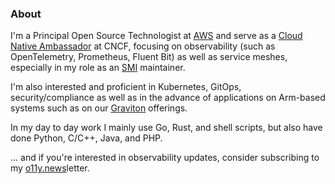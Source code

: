### About

I'm a Principal Open Source Technologist at [AWS](https://aws.amazon.com/containers/) and serve as a [Cloud Native Ambassador](https://www.cncf.io/people/ambassadors/) at CNCF, focusing on observability (such as OpenTelemetry, Prometheus, Fluent Bit) as well as service meshes, especially in my role as an [SMI](https://smi-spec.io/) maintainer.

I'm also interested and proficient in Kubernetes, GitOps, security/compliance as well as in the advance of applications on Arm-based systems such as on our [Graviton](https://aws.amazon.com/ec2/graviton/) offerings.

In my day to day work I mainly use Go, Rust, and shell scripts, but also have done Python, C/C++, Java, and PHP.

… and if you're interested in observability updates, consider subscribing to my [o11y.news](http://o11y.news/)letter.
